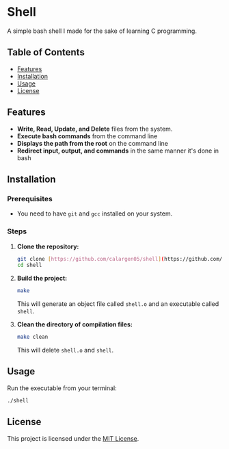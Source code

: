 # Shell

A simple bash shell I made for the sake of learning C programming.

## Table of Contents
- [Features](#features)
- [Installation](#installation)
- [Usage](#usage)
- [License](#License)


## Features

- **Write, Read, Update, and Delete** files from the system.
- **Execute bash commands** from the command line
- **Displays the path from the root** on the command line
- **Redirect input, output, and commands** in the same manner it's done in bash


## Installation

### Prerequisites

- You need to have `git` and `gcc` installed on your system.

### Steps

1.  **Clone the repository:**
    ```bash
    git clone [https://github.com/calargen05/shell](https://github.com/calargen05/shell)
    cd shell

2.  **Build the project:**
    ```bash
    make
    ```
    This will generate an object file called `shell.o` and an executable called `shell`.

3. **Clean the directory of compilation files:**
    ```bash
    make clean
    ```
    This will delete `shell.o` and `shell`.


## Usage

Run the executable from your terminal:

```bash
./shell
```


## License

This project is licensed under the [MIT License](LICENSE).
